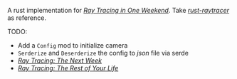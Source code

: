 A rust implementation for [_Ray Tracing in One Weekend_](https://raytracing.github.io/books/RayTracingInOneWeekend.html).
Take [_rust-raytracer_](https://github.com/dps/rust-raytracer) as reference.

TODO:
- Add a `Config` mod to initialize camera
- `Serderize` and `Deserderize` the config to *json* file via serde
- [_Ray Tracing: The Next Week_](https://raytracing.github.io/books/RayTracingTheNextWeek.html)
- [_Ray Tracing: The Rest of Your Life_](https://raytracing.github.io/books/RayTracingTheRestOfYourLife.html)